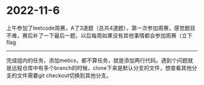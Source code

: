 # 2022-11-6

上午参加了leetcode周赛，A了3道题（总共4道题），第一次参加周赛，感觉题目不难，赛后补了一下最后一题，以后每周如果没有其他事情都会参加周赛（立下flag

------

完成组内的任务，添加metics，都不算任务，就是添加两行代码。遇到个问题就是远程仓库中有多个branch的时候，clone下来是默认分支的文件，想查看其他分支的文件需要git checkout切换到其他分支。

